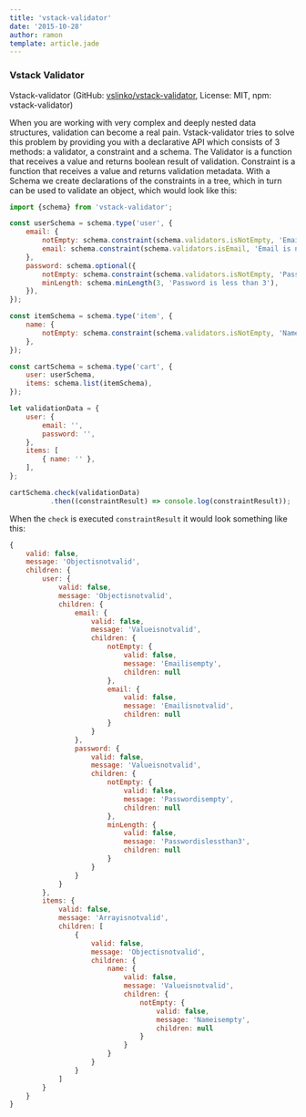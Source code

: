 ```yaml
---
title: 'vstack-validator'
date: '2015-10-28'
author: ramon
template: article.jade
---
```


### Vstack Validator

Vstack-validator (GitHub: [vslinko/vstack-validator](https://github.com/vslinko/vstack-validator), License: MIT, npm: vstack-validator)

When you are working with very complex and deeply nested data structures, validation can become a real pain.
Vstack-validator tries to solve this problem by providing you with a declarative API which consists of 3 methods: a validator, a constraint and a schema.
The Validator is a function that receives a value and returns boolean result of validation.
Constraint is a function that receives a value and returns validation metadata.
With a Schema we create declarations of the constraints in a tree, which in turn can be used to validate an object, which would look like this:

```javascript
import {schema} from 'vstack-validator';

const userSchema = schema.type('user', {
    email: {
        notEmpty: schema.constraint(schema.validators.isNotEmpty, 'Email is empty'),
        email: schema.constraint(schema.validators.isEmail, 'Email is not valid'),
    },
    password: schema.optional({
        notEmpty: schema.constraint(schema.validators.isNotEmpty, 'Password is empty'),
        minLength: schema.minLength(3, 'Password is less than 3'),
    }),
});

const itemSchema = schema.type('item', {
    name: {
        notEmpty: schema.constraint(schema.validators.isNotEmpty, 'Name is empty'),
    },
});

const cartSchema = schema.type('cart', {
    user: userSchema,
    items: schema.list(itemSchema),
});

let validationData = {
    user: {
        email: '',
        password: '',
    },
    items: [
        { name: '' },
    ],
};

cartSchema.check(validationData)
          .then((constraintResult) => console.log(constraintResult));
```
When the `check` is executed `constraintResult` it would look something like this:

```javascript
{
    valid: false,
    message: 'Objectisnotvalid',
    children: {
        user: {
            valid: false,
            message: 'Objectisnotvalid',
            children: {
                email: {
                    valid: false,
                    message: 'Valueisnotvalid',
                    children: {
                        notEmpty: {
                            valid: false,
                            message: 'Emailisempty',
                            children: null
                        },
                        email: {
                            valid: false,
                            message: 'Emailisnotvalid',
                            children: null
                        }
                    }
                },
                password: {
                    valid: false,
                    message: 'Valueisnotvalid',
                    children: {
                        notEmpty: {
                            valid: false,
                            message: 'Passwordisempty',
                            children: null
                        },
                        minLength: {
                            valid: false,
                            message: 'Passwordislessthan3',
                            children: null
                        }
                    }
                }
            }
        },
        items: {
            valid: false,
            message: 'Arrayisnotvalid',
            children: [
                {
                    valid: false,
                    message: 'Objectisnotvalid',
                    children: {
                        name: {
                            valid: false,
                            message: 'Valueisnotvalid',
                            children: {
                                notEmpty: {
                                    valid: false,
                                    message: 'Nameisempty',
                                    children: null
                                }
                            }
                        }
                    }
                }
            ]
        }
    }
}
```
